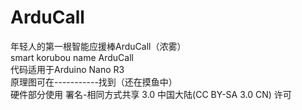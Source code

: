 # ArduCall
年轻人的第一根智能应援棒ArduCall（浓雾）  
smart korubou name ArduCall  
代码适用于Arduino Nano R3  
原理图可在-----------找到（还在摸鱼中）  
硬件部分使用 署名-相同方式共享 3.0 中国大陆(CC BY-SA 3.0 CN) 许可
